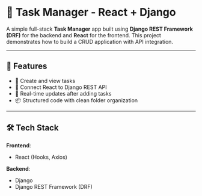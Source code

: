 # 📝 Task Manager - React + Django

A simple full-stack **Task Manager** app built using **Django REST Framework (DRF)** for the backend and **React** for the frontend. This project demonstrates how to build a CRUD application with API integration.

---

## 🌟 Features

- 📄 Create and view tasks
- 🔌 Connect React to Django REST API
- 🎯 Real-time updates after adding tasks
- 📦 Structured code with clean folder organization

---

## 🛠️ Tech Stack

**Frontend**:
- React (Hooks, Axios)

**Backend**:
- Django
- Django REST Framework (DRF)

